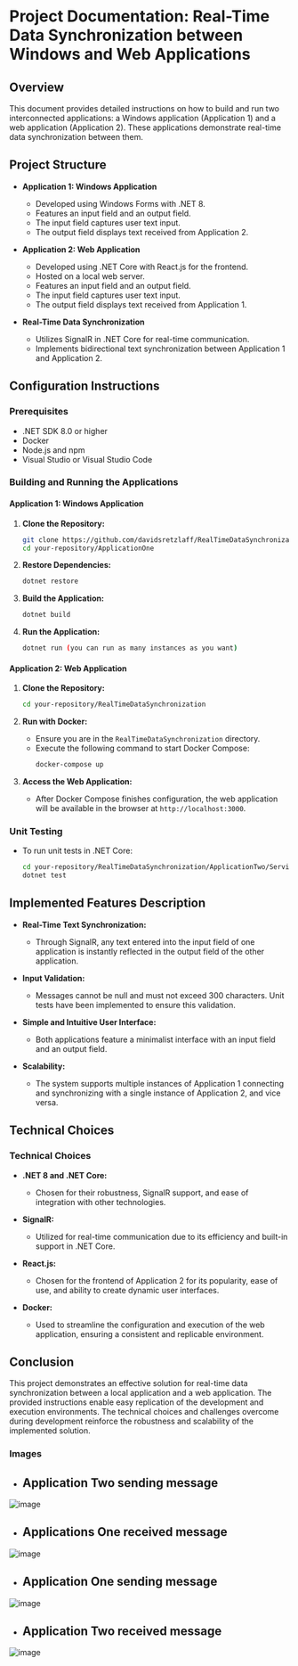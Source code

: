 # Project Documentation: Real-Time Data Synchronization between Windows and Web Applications

## Overview

This document provides detailed instructions on how to build and run two interconnected applications: a Windows application (Application 1) and a web application (Application 2). These applications demonstrate real-time data synchronization between them.

## Project Structure

- **Application 1: Windows Application**
  - Developed using Windows Forms with .NET 8.
  - Features an input field and an output field.
  - The input field captures user text input.
  - The output field displays text received from Application 2.

- **Application 2: Web Application**
  - Developed using .NET Core with React.js for the frontend.
  - Hosted on a local web server.
  - Features an input field and an output field.
  - The input field captures user text input.
  - The output field displays text received from Application 1.

- **Real-Time Data Synchronization**
  - Utilizes SignalR in .NET Core for real-time communication.
  - Implements bidirectional text synchronization between Application 1 and Application 2.

## Configuration Instructions

### Prerequisites
- .NET SDK 8.0 or higher
- Docker
- Node.js and npm
- Visual Studio or Visual Studio Code

### Building and Running the Applications

#### Application 1: Windows Application

1. **Clone the Repository:**
   ```bash
   git clone https://github.com/davidsretzlaff/RealTimeDataSynchronization.git
   cd your-repository/ApplicationOne
   ```

2. **Restore Dependencies:**
   ```bash
   dotnet restore
   ```

3. **Build the Application:**
   ```bash
   dotnet build
   ```

4. **Run the Application:**
   ```bash
   dotnet run (you can run as many instances as you want)
   ```

#### Application 2: Web Application

1. **Clone the Repository:**
   ```bash
   cd your-repository/RealTimeDataSynchronization
   ```

2. **Run with Docker:**
   - Ensure you are in the `RealTimeDataSynchronization` directory.
   - Execute the following command to start Docker Compose:
     ```bash
     docker-compose up
     ```

3. **Access the Web Application:**
   - After Docker Compose finishes configuration, the web application will be available in the browser at `http://localhost:3000`.

### Unit Testing

- To run unit tests in .NET Core:
  ```bash
  cd your-repository/RealTimeDataSynchronization/ApplicationTwo/Service/src/Hub
  dotnet test
  ```

## Implemented Features Description

- **Real-Time Text Synchronization:**
  - Through SignalR, any text entered into the input field of one application is instantly reflected in the output field of the other application.

- **Input Validation:**
  - Messages cannot be null and must not exceed 300 characters. Unit tests have been implemented to ensure this validation.

- **Simple and Intuitive User Interface:**
  - Both applications feature a minimalist interface with an input field and an output field.

- **Scalability:**
  - The system supports multiple instances of Application 1 connecting and synchronizing with a single instance of Application 2, and vice versa.

## Technical Choices

### Technical Choices

- **.NET 8 and .NET Core:**
  - Chosen for their robustness, SignalR support, and ease of integration with other technologies.
  
- **SignalR:**
  - Utilized for real-time communication due to its efficiency and built-in support in .NET Core.

- **React.js:**
  - Chosen for the frontend of Application 2 for its popularity, ease of use, and ability to create dynamic user interfaces.

- **Docker:**
  - Used to streamline the configuration and execution of the web application, ensuring a consistent and replicable environment.

## Conclusion

This project demonstrates an effective solution for real-time data synchronization between a local application and a web application.
The provided instructions enable easy replication of the development and execution environments.
The technical choices and challenges overcome during development reinforce the robustness and scalability of the implemented solution.

### Images
- ## Application Two sending message
![image](https://github.com/davidsretzlaff/RealTimeDataSynchronization/assets/14004154/635e5fab-f1cf-437d-945e-edbc00f577cc)

- ## Applications One received message
![image](https://github.com/davidsretzlaff/RealTimeDataSynchronization/assets/14004154/c58570e8-7b88-4b64-8621-67867d42c1bb)

- ## Application One sending message
![image](https://github.com/davidsretzlaff/RealTimeDataSynchronization/assets/14004154/9aab8db7-4b6d-4ecf-897c-415600f4f9df)

- ## Application Two received message
![image](https://github.com/davidsretzlaff/RealTimeDataSynchronization/assets/14004154/e4a3a2b2-75c1-48d0-9b3d-2d8ad3353151)


